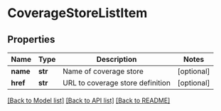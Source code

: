 # CoverageStoreListItem

## Properties
Name | Type | Description | Notes
------------ | ------------- | ------------- | -------------
**name** | **str** | Name of coverage store | [optional] 
**href** | **str** | URL to coverage store definition | [optional] 

[[Back to Model list]](../README.md#documentation-for-models) [[Back to API list]](../README.md#documentation-for-api-endpoints) [[Back to README]](../README.md)


